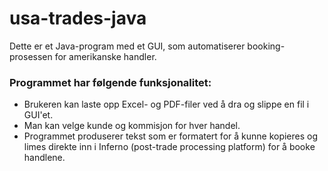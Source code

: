 # usa-trades-java
Dette er et Java-program med et GUI, som automatiserer booking-prosessen for amerikanske handler.

### Programmet har følgende funksjonalitet:
- Brukeren kan laste opp Excel- og PDF-filer ved å dra og slippe en fil i GUI'et.
- Man kan velge kunde og kommisjon for hver handel.
- Programmet produserer tekst som er formatert for å kunne kopieres og limes direkte inn i Inferno (post-trade processing platform) for å booke handlene.
